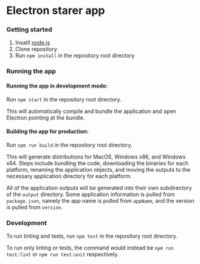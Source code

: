 
# Electron starer app

### Getting started
1. Insatll [node.js](https://nodejs.org/en/download/)
1. Clone repository
1. Run `npm install` in the repository root directory

### Running the app
#### Running the app in development mode:
Run `npm start` in the repository root directory.

This will automatically compile and bundle the application and open Electron pointing at the bundle.

#### Building the app for production:
Run `npm run build` in the repository root directory.

This will generate distributions for MacOS, Windows x86, and Windows x64.  Steps include bundling the code, downloading the binaries for each platform, renaming the application objects, and moving the outputs to the necessary application directory for each platform.

All of the application outputs will be generated into their own subdirectory of the `output` directory. Some application information is pulled from `package.json`, namely the app name is pulled from `appName`, and the version is pulled from `version`.

### Development
To run linting and tests, run `npm test` in the repository root directory.

To run only linting or tests, the command would instead be `npm run test:lint` or `npm run test:unit` respectively.
